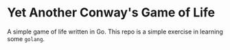 # Yet Another Conway's Game of Life

A simple game of life written in Go. This repo is a simple exercise in learning some `golang`.
